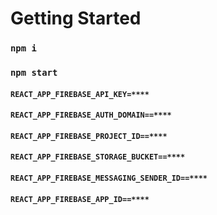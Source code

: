 # Getting Started

### `npm i`

### `npm start`

#### `REACT_APP_FIREBASE_API_KEY=****`

#### `REACT_APP_FIREBASE_AUTH_DOMAIN==****`

#### `REACT_APP_FIREBASE_PROJECT_ID==****`

#### `REACT_APP_FIREBASE_STORAGE_BUCKET==****`

#### `REACT_APP_FIREBASE_MESSAGING_SENDER_ID==****`

#### `REACT_APP_FIREBASE_APP_ID==****`
